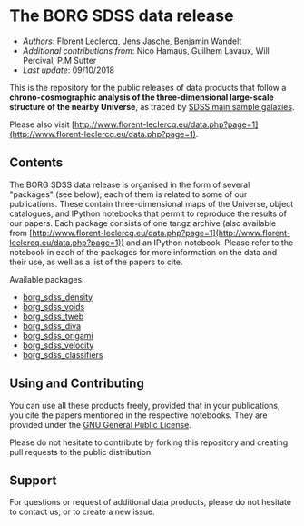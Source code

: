 The BORG SDSS data release
==============================================

* *Authors*: Florent Leclercq, Jens Jasche, Benjamin Wandelt
* *Additional contributions from*: Nico Hamaus, Guilhem Lavaux, Will Percival, P.M Sutter
* *Last update*: 09/10/2018

This is the repository for the public releases of data products that follow a **chrono-cosmographic analysis of the three-dimensional large-scale structure of the nearby Universe**, as traced by [SDSS main sample galaxies](http://classic.sdss.org/dr7/).

Please also visit [http://www.florent-leclercq.eu/data.php?page=1](http://www.florent-leclercq.eu/data.php?page=1).

Contents
------------

The BORG SDSS data release is organised in the form of several "packages" (see below); each of them is related to some of our publications. These contain three-dimensional maps of the Universe, object catalogues, and IPython notebooks that permit to reproduce the results of our papers. Each package consists of one tar.gz archive (also available from [http://www.florent-leclercq.eu/data.php?page=1](http://www.florent-leclercq.eu/data.php?page=1)) and an IPython notebook. Please refer to the notebook in each of the packages for more information on the data and their use, as well as a list of the papers to cite.

Available packages:
* [borg_sdss_density](borg_sdss_density)
* [borg_sdss_voids](borg_sdss_voids)
* [borg_sdss_tweb](borg_sdss_tweb)
* [borg_sdss_diva](borg_sdss_diva)
* [borg_sdss_origami](borg_sdss_origami)
* [borg_sdss_velocity](borg_sdss_velocity)
* [borg_sdss_classifiers](borg_sdss_classifiers)

Using and Contributing
------------

You can use all these products freely, provided that in your publications, you cite the papers mentioned in the respective notebooks. They are provided under the [GNU General Public License](LICENSE).

Please do not hesitate to contribute by forking this repository and creating pull requests to the public distribution.

Support
------------

For questions or request of additional data products, please do not hesitate to contact us, or to create a new issue.
